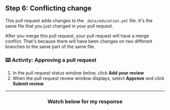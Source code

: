 ## Step 6: Conflicting change

This pull request adds changes to the `_data/education.yml` file. It's the same file that you just changed in your pull request.

After you merge this pull request, your pull request will have a merge conflict. That's because there will have been changes on two different branches to the same part of the same file.

### :keyboard: Activity: Approving a pull request

1. In the pull request status window below, click **Add your review**
1. When the pull request review window displays, select **Approve** and click **Submit review**

<hr>
<h3 align="center">Watch below for my response</h3>
